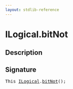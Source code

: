 ```yaml
---
layout: stdlib-reference
---
```


# ILogical\.bitNot

## Description





## Signature 

<pre>
<span class="code_keyword">This</span> <a href="/stdlib-reference/interfaces/ilogical-01/index" class="code_type">ILogical</a>.<a href="/stdlib-reference/interfaces/ilogical-01/bitnot-3">bitNot</a>();

</pre>

